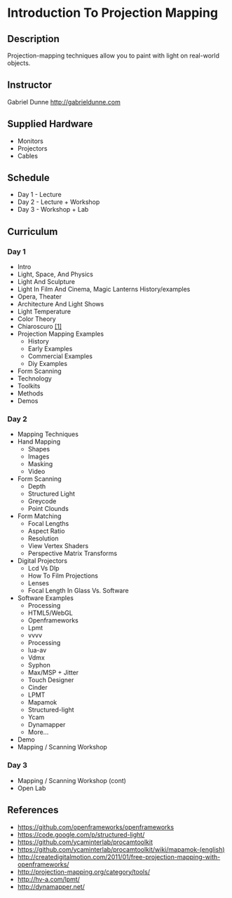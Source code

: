 # Introduction To Projection Mapping

## Description
Projection-mapping techniques allow you to paint with light on real-world objects.

## Instructor
Gabriel Dunne http://gabrieldunne.com

## Supplied Hardware
- Monitors
- Projectors
- Cables

## Schedule
- Day 1 - Lecture
- Day 2 - Lecture + Workshop
- Day 3 - Workshop + Lab  

## Curriculum
### Day 1
- Intro
- Light, Space, And Physics
- Light And Sculpture
- Light In Film And Cinema, Magic Lanterns History/examples
- Opera, Theater
- Architecture And Light Shows
- Light Temperature
- Color Theory
- Chiaroscuro [[1]](http://en.wikipedia.org/wiki/Chiaroscuro)
- Projection Mapping Examples
  -  History
  -  Early Examples
  -  Commercial Examples
  - Diy Examples
- Form Scanning
- Technology
- Toolkits
- Methods
- Demos

### Day 2
- Mapping Techniques
- Hand Mapping 
  - Shapes
  - Images
  - Masking
  - Video
- Form Scanning
  - Depth
  - Structured Light
  - Greycode
  - Point Clounds
- Form Matching
  - Focal Lengths
  - Aspect Ratio
  - Resolution
  - View Vertex Shaders
  - Perspective Matrix Transforms
- Digital Projectors
  - Lcd Vs Dlp
  - How To Film Projections
  - Lenses
  - Focal Length In Glass Vs. Software
- Software Examples
  - Processing
  - HTML5/WebGL
  - Openframeworks
  - Lpmt
  - vvvv
  - Processing
  - lua-av
  - Vdmx
  - Syphon
  - Max/MSP + Jitter
  - Touch Designer
  - Cinder
  - LPMT
  - Mapamok
  - Structured-light
  - Ycam
  - Dynamapper
  - More...
- Demo
- Mapping / Scanning Workshop

### Day 3
- Mapping / Scanning Workshop (cont)
- Open Lab

## References
- https://github.com/openframeworks/openframeworks
- https://code.google.com/p/structured-light/
- https://github.com/ycaminterlab/procamtoolkit
- https://github.com/ycaminterlab/procamtoolkit/wiki/mapamok-(english)
- http://createdigitalmotion.com/2011/01/free-projection-mapping-with-openframeworks/
- http://projection-mapping.org/category/tools/
- http://hv-a.com/lpmt/
- http://dynamapper.net/
